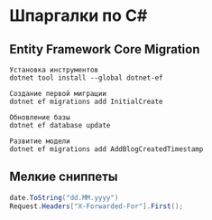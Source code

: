 # Шпаргалки по С#

## Entity Framework Core Migration

```Console
Установка инструментов
dotnet tool install --global dotnet-ef

Создание первой миграции
dotnet ef migrations add InitialCreate

Обновление базы
dotnet ef database update

Развитие модели
dotnet ef migrations add AddBlogCreatedTimestamp
```

## Мелкие сниппеты

```C#
date.ToString("dd.MM.yyyy")
Request.Headers["X-Forwarded-For"].First();
```